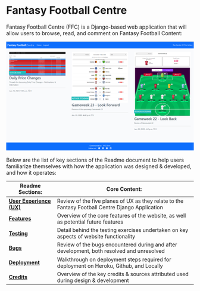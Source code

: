 # Fantasy Football Centre
Fantasy Football Centre (FFC) is a Django-based web application that will allow users to browse, read, and comment on Fantasy Football Content:

![Title](readme/home.png)


Below are the list of key sections of the Readme document to help users familiarize themselves with how the application was designed & developed, and how it operates:

Readme Sections:  | Core Content:
 ------------- | ------------ 
[**User Experience (UX)**](https://github.com/dkelly255/PP4-Fantasy-Football-Centre/blob/main/USER%20EXPERIENCE.md) | Review of the five planes of UX as they relate to the Fantasy Football Centre Django Application
 [**Features**](https://github.com/dkelly255/PP4-Fantasy-Football-Centre/blob/main/FEATURES.md) | Overview of the core features of the website, as well as potential future features
 [**Testing**](https://github.com/dkelly255/PP4-Fantasy-Football-Centre/blob/main/TESTING.md) | Detail behind the testing exercises undertaken on key aspects of website functionality
[**Bugs**](https://github.com/dkelly255/PP4-Fantasy-Football-Centre/blob/main/BUGS.m) | Review of the bugs encountered during and after development, both resolved and unresolved
[**Deployment**](https://github.com/dkelly255/PP4-Fantasy-Football-Centre/blob/main/DEPLOYMENT.m) | Walkthrough on deployment steps required for deployment on Heroku, Github, and Locally
[**Credits**](https://github.com/dkelly255/PP4-Fantasy-Football-Centre/blob/main/CREDITS.m) | Overview of the key credits & sources attributed used during design & development 
